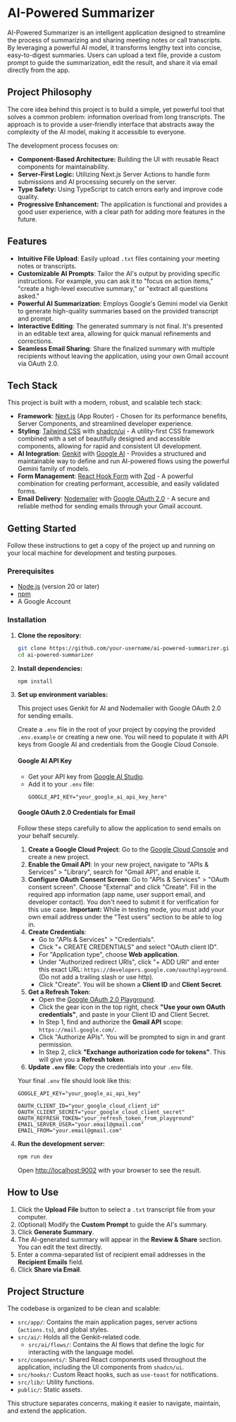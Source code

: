 # AI-Powered Summarizer

AI-Powered Summarizer is an intelligent application designed to streamline the process of summarizing and sharing meeting notes or call transcripts. By leveraging a powerful AI model, it transforms lengthy text into concise, easy-to-digest summaries. Users can upload a text file, provide a custom prompt to guide the summarization, edit the result, and share it via email directly from the app.

## Project Philosophy

The core idea behind this project is to build a simple, yet powerful tool that solves a common problem: information overload from long transcripts. The approach is to provide a user-friendly interface that abstracts away the complexity of the AI model, making it accessible to everyone.

The development process focuses on:
- **Component-Based Architecture:** Building the UI with reusable React components for maintainability.
- **Server-First Logic:** Utilizing Next.js Server Actions to handle form submissions and AI processing securely on the server.
- **Type Safety:** Using TypeScript to catch errors early and improve code quality.
- **Progressive Enhancement:** The application is functional and provides a good user experience, with a clear path for adding more features in the future.

## Features

- **Intuitive File Upload**: Easily upload `.txt` files containing your meeting notes or transcripts.
- **Customizable AI Prompts**: Tailor the AI's output by providing specific instructions. For example, you can ask it to "focus on action items," "create a high-level executive summary," or "extract all questions asked."
- **Powerful AI Summarization**: Employs Google's Gemini model via Genkit to generate high-quality summaries based on the provided transcript and prompt.
- **Interactive Editing**: The generated summary is not final. It's presented in an editable text area, allowing for quick manual refinements and corrections.
- **Seamless Email Sharing**: Share the finalized summary with multiple recipients without leaving the application, using your own Gmail account via OAuth 2.0.

## Tech Stack

This project is built with a modern, robust, and scalable tech stack:

- **Framework**: [Next.js](https://nextjs.org/) (App Router) - Chosen for its performance benefits, Server Components, and streamlined developer experience.
- **Styling**: [Tailwind CSS](https://tailwindcss.com/) with [shadcn/ui](https://ui.shadcn.com/) - A utility-first CSS framework combined with a set of beautifully designed and accessible components, allowing for rapid and consistent UI development.
- **AI Integration**: [Genkit](https://firebase.google.com/docs/genkit) with [Google AI](https://ai.google/) - Provides a structured and maintainable way to define and run AI-powered flows using the powerful Gemini family of models.
- **Form Management**: [React Hook Form](https://react-hook-form.com/) with [Zod](https://zod.dev/) - A powerful combination for creating performant, accessible, and easily validated forms.
- **Email Delivery**: [Nodemailer](https://nodemailer.com/) with [Google OAuth 2.0](https://developers.google.com/identity/protocols/oauth2) - A secure and reliable method for sending emails through your Gmail account.

## Getting Started

Follow these instructions to get a copy of the project up and running on your local machine for development and testing purposes.

### Prerequisites

- [Node.js](https://nodejs.org/) (version 20 or later)
- [npm](https://www.npmjs.com/)
- A Google Account

### Installation

1.  **Clone the repository:**
    ```bash
    git clone https://github.com/your-username/ai-powered-summarizer.git
    cd ai-powered-summarizer
    ```

2.  **Install dependencies:**
    ```bash
    npm install
    ```

3.  **Set up environment variables:**

    This project uses Genkit for AI and Nodemailer with Google OAuth 2.0 for sending emails.

    Create a `.env` file in the root of your project by copying the provided `.env.example` or creating a new one. You will need to populate it with API keys from Google AI and credentials from the Google Cloud Console.

    #### Google AI API Key
    - Get your API key from [Google AI Studio](https://aistudio.google.com/app/apikey).
    - Add it to your `.env` file:
      ```
      GOOGLE_API_KEY="your_google_ai_api_key_here"
      ```

    #### Google OAuth 2.0 Credentials for Email
    Follow these steps carefully to allow the application to send emails on your behalf securely.
    1.  **Create a Google Cloud Project**: Go to the [Google Cloud Console](https://console.cloud.google.com/) and create a new project.
    2.  **Enable the Gmail API**: In your new project, navigate to "APIs & Services" > "Library", search for "Gmail API", and enable it.
    3.  **Configure OAuth Consent Screen**: Go to "APIs & Services" > "OAuth consent screen". Choose "External" and click "Create". Fill in the required app information (app name, user support email, and developer contact). You don't need to submit it for verification for this use case. **Important:** While in testing mode, you must add your own email address under the "Test users" section to be able to log in.
    4.  **Create Credentials**:
        - Go to "APIs & Services" > "Credentials".
        - Click "+ CREATE CREDENTIALS" and select "OAuth client ID".
        - For "Application type", choose **Web application**.
        - Under "Authorized redirect URIs", click "+ ADD URI" and enter this exact URL: `https://developers.google.com/oauthplayground`. (Do not add a trailing slash or use http).
        - Click "Create". You will be shown a **Client ID** and **Client Secret**.
    5.  **Get a Refresh Token**:
        - Open the [Google OAuth 2.0 Playground](https://developers.google.com/oauthplayground).
        - Click the gear icon in the top right, check **"Use your own OAuth credentials"**, and paste in your Client ID and Client Secret.
        - In Step 1, find and authorize the **Gmail API** scope: `https://mail.google.com/`.
        - Click "Authorize APIs". You will be prompted to sign in and grant permission.
        - In Step 2, click **"Exchange authorization code for tokens"**. This will give you a **Refresh token**.
    6.  **Update `.env` file**: Copy the credentials into your `.env` file.

    Your final `.env` file should look like this:
    ```
    GOOGLE_API_KEY="your_google_ai_api_key"

    OAUTH_CLIENT_ID="your_google_cloud_client_id"
    OAUTH_CLIENT_SECRET="your_google_cloud_client_secret"
    OAUTH_REFRESH_TOKEN="your_refresh_token_from_playground"
    EMAIL_SERVER_USER="your.email@gmail.com"
    EMAIL_FROM="your.email@gmail.com"
    ```

4.  **Run the development server:**
    ```bash
    npm run dev
    ```

    Open [http://localhost:9002](http://localhost:9002) with your browser to see the result.

## How to Use

1.  Click the **Upload File** button to select a `.txt` transcript file from your computer.
2.  (Optional) Modify the **Custom Prompt** to guide the AI's summary.
3.  Click **Generate Summary**.
4.  The AI-generated summary will appear in the **Review & Share** section. You can edit the text directly.
5.  Enter a comma-separated list of recipient email addresses in the **Recipient Emails** field.
6.  Click **Share via Email**.

## Project Structure

The codebase is organized to be clean and scalable:

-   `src/app/`: Contains the main application pages, server actions (`actions.ts`), and global styles.
-   `src/ai/`: Holds all the Genkit-related code.
    -   `src/ai/flows/`: Contains the AI flows that define the logic for interacting with the language model.
-   `src/components/`: Shared React components used throughout the application, including the UI components from `shadcn/ui`.
-   `src/hooks/`: Custom React hooks, such as `use-toast` for notifications.
-   `src/lib/`: Utility functions.
-   `public/`: Static assets.

This structure separates concerns, making it easier to navigate, maintain, and extend the application.
